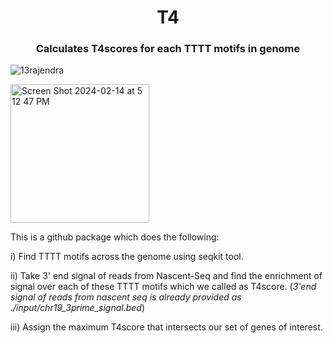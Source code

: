 <h1 align="center">T4</h1>
<h3 align="center">Calculates T4scores for each TTTT motifs in genome</h3>

<p align="left"> <img src="https://komarev.com/ghpvc/?username=13rajendra&label=Profile%20views&color=0e75b6&style=flat" alt="13rajendra" /> </p>

<img width="222" alt="Screen Shot 2024-02-14 at 5 12 47 PM" src="https://github.com/13rajendra/T4/assets/130776338/dd532a4f-81f7-4437-a85b-c0ddb2d1eaac">


This is a github package which does the following:

i) Find TTTT motifs across the genome using seqkit tool.

ii) Take 3' end signal of reads from Nascent-Seq and find the enrichment of signal over each of these TTTT motifs which we called as T4score.
          (_3'end signal of reads from nascent seq is already provided as ./input/chr19_3prime_signal.bed_)

iii) Assign the maximum T4score that intersects our set of genes of interest.


